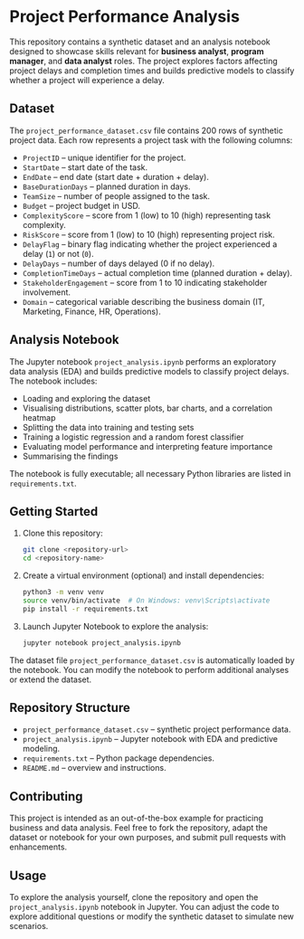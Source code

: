 # Project Performance Analysis

This repository contains a synthetic dataset and an analysis notebook designed to showcase skills relevant for **business analyst**, **program manager**, and **data analyst** roles. The project explores factors affecting project delays and completion times and builds predictive models to classify whether a project will experience a delay.

## Dataset

The `project_performance_dataset.csv` file contains 200 rows of synthetic project data. Each row represents a project task with the following columns:

- `ProjectID` – unique identifier for the project.
- `StartDate` – start date of the task.
- `EndDate` – end date (start date + duration + delay).
- `BaseDurationDays` – planned duration in days.
- `TeamSize` – number of people assigned to the task.
- `Budget` – project budget in USD.
- `ComplexityScore` – score from 1 (low) to 10 (high) representing task complexity.
- `RiskScore` – score from 1 (low) to 10 (high) representing project risk.
- `DelayFlag` – binary flag indicating whether the project experienced a delay (`1`) or not (`0`).
- `DelayDays` – number of days delayed (0 if no delay).
- `CompletionTimeDays` – actual completion time (planned duration + delay).
- `StakeholderEngagement` – score from 1 to 10 indicating stakeholder involvement.
- `Domain` – categorical variable describing the business domain (IT, Marketing, Finance, HR, Operations).

## Analysis Notebook

The Jupyter notebook `project_analysis.ipynb` performs an exploratory data analysis (EDA) and builds predictive models to classify project delays. The notebook includes:

- Loading and exploring the dataset
- Visualising distributions, scatter plots, bar charts, and a correlation heatmap
- Splitting the data into training and testing sets
- Training a logistic regression and a random forest classifier
- Evaluating model performance and interpreting feature importance
- Summarising the findings

The notebook is fully executable; all necessary Python libraries are listed in `requirements.txt`.

## Getting Started

1. Clone this repository:

   ```bash
   git clone <repository-url>
   cd <repository-name>
   ```

2. Create a virtual environment (optional) and install dependencies:

   ```bash
   python3 -m venv venv
   source venv/bin/activate  # On Windows: venv\Scripts\activate
   pip install -r requirements.txt
   ```

3. Launch Jupyter Notebook to explore the analysis:

   ```bash
   jupyter notebook project_analysis.ipynb
   ```

The dataset file `project_performance_dataset.csv` is automatically loaded by the notebook. You can modify the notebook to perform additional analyses or extend the dataset.

## Repository Structure

- `project_performance_dataset.csv` – synthetic project performance data.
- `project_analysis.ipynb` – Jupyter notebook with EDA and predictive modeling.
- `requirements.txt` – Python package dependencies.
- `README.md` – overview and instructions.

## Contributing

This project is intended as an out-of-the-box example for practicing business and data analysis. Feel free to fork the repository, adapt the dataset or notebook for your own purposes, and submit pull requests with enhancements.

## Usage

To explore the analysis yourself, clone the repository and open the `project_analysis.ipynb` notebook in Jupyter. You can adjust the code to explore additional questions or modify the synthetic dataset to simulate new scenarios.
